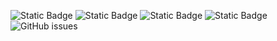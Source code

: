 ![Static Badge](https://img.shields.io/badge/blacklists-60-000000) ![Static Badge](https://img.shields.io/badge/blacklisted-3014400-cc0000) ![Static Badge](https://img.shields.io/badge/whitelisted-2242-00CC00) ![Static Badge](https://img.shields.io/badge/streaming_blacklist-28106-000000) ![GitHub issues](https://img.shields.io/github/issues/fabriziosalmi/blacklists)
